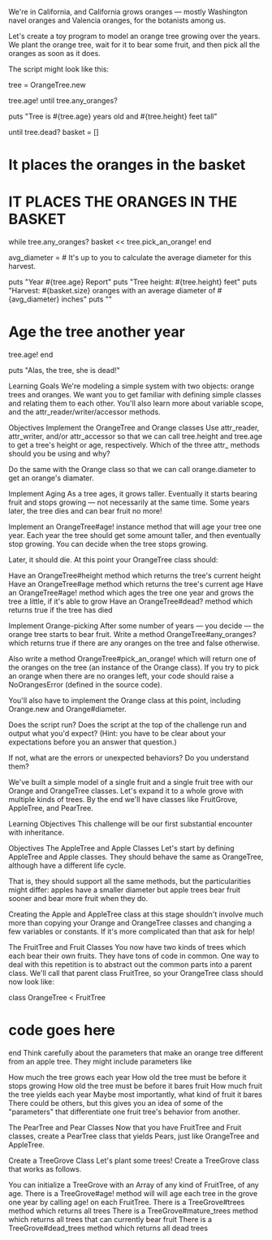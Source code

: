 We're in California, and California grows oranges — mostly Washington navel oranges and Valencia oranges, for the botanists among us.

Let's create a toy program to model an orange tree growing over the years. We plant the orange tree, wait for it to bear some fruit, and then pick all the oranges as soon as it does.

The script might look like this:

tree = OrangeTree.new

tree.age! until tree.any_oranges?

puts "Tree is #{tree.age} years old and #{tree.height} feet tall"

until tree.dead?
basket = []

# It places the oranges in the basket
# IT PLACES THE ORANGES IN THE BASKET
while tree.any_oranges?
  basket << tree.pick_an_orange!
end

avg_diameter = # It's up to you to calculate the average diameter for this harvest.

puts "Year #{tree.age} Report"
puts "Tree height: #{tree.height} feet"
puts "Harvest:     #{basket.size} oranges with an average diameter of #{avg_diameter} inches"
puts ""

# Age the tree another year
tree.age!
end

puts "Alas, the tree, she is dead!"

Learning Goals
We're modeling a simple system with two objects: orange trees and oranges. We want you to get familiar with defining simple classes and relating them to each other. You'll also learn more about variable scope, and the attr_reader/writer/accessor methods.

Objectives
Implement the OrangeTree and Orange classes
Use attr_reader, attr_writer, and/or attr_accessor so that we can call tree.height and tree.age to get a tree's height or age, respectively. Which of the three attr_ methods should you be using and why?

Do the same with the Orange class so that we can call orange.diameter to get an orange's diamater.

Implement Aging
As a tree ages, it grows taller. Eventually it starts bearing fruit and stops growing — not necessarily at the same time. Some years later, the tree dies and can bear fruit no more!

Implement an OrangeTree#age! instance method that will age your tree one year. Each year the tree should get some amount taller, and then eventually stop growing. You can decide when the tree stops growing.

Later, it should die. At this point your OrangeTree class should:

Have an OrangeTree#height method which returns the tree's current height
Have an OrangeTree#age method which returns the tree's current age
Have an OrangeTree#age! method which ages the tree one year and grows the tree a little, if it's able to grow
Have an OrangeTree#dead? method which returns true if the tree has died

Implement Orange-picking
After some number of years — you decide — the orange tree starts to bear fruit. Write a method OrangeTree#any_oranges? which returns true if there are any oranges on the tree and false otherwise.

Also write a method OrangeTree#pick_an_orange! which will return one of the oranges on the tree (an instance of the Orange class). If you try to pick an orange when there are no oranges left, your code should raise a NoOrangesError (defined in the source code).

You'll also have to implement the Orange class at this point, including Orange.new and Orange#diameter.

Does the script run?
Does the script at the top of the challenge run and output what you'd expect? (Hint: you have to be clear about your expectations before you an answer that question.)

If not, what are the errors or unexpected behaviors? Do you understand them?

We've built a simple model of a single fruit and a single fruit tree with our Orange and OrangeTree classes. Let's expand it to a whole grove with multiple kinds of trees.
By the end we'll have classes like FruitGrove, AppleTree, and PearTree.

Learning Objectives
This challenge will be our first substantial encounter with inheritance.

Objectives
The AppleTree and Apple Classes
Let's start by defining AppleTree and Apple classes. They should behave the same as OrangeTree, although have a different life cycle.

That is, they should support all the same methods, but the particularities might differ: apples have a smaller diameter but apple trees bear fruit sooner and bear more fruit when they do.

Creating the Apple and AppleTree class at this stage shouldn't involve much more than copying your Orange and OrangeTree classes and changing a few variables or constants. If it's more complicated than that ask for help!

The FruitTree and Fruit Classes
You now have two kinds of trees which each bear their own fruits. They have tons of code in common. One way to deal with this repetition is to abstract out the common parts into a parent class. We'll call that parent class FruitTree, so your OrangeTree class should now look like:

class OrangeTree < FruitTree
 # code goes here
end
Think carefully about the parameters that make an orange tree different from an apple tree. They might include parameters like

How much the tree grows each year
How old the tree must be before it stops growing
How old the tree must be before it bares fruit
How much fruit the tree yields each year
Maybe most importantly, what kind of fruit it bares
There could be others, but this gives you an idea of some of the "parameters" that differentiate one fruit tree's behavior from another.

The PearTree and Pear Classes
Now that you have FruitTree and Fruit classes, create a PearTree class that yields Pears, just like OrangeTree and AppleTree.

Create a TreeGrove Class
Let's plant some trees! Create a TreeGrove class that works as follows.

You can initialize a TreeGrove with an Array of any kind of FruitTree, of any age.
There is a TreeGrove#age! method will will age each tree in the grove one year by calling age! on each FruitTree.
There is a TreeGrove#trees method which returns all trees
There is a TreeGrove#mature_trees method which returns all trees that can currently bear fruit
There is a TreeGrove#dead_trees method which returns all dead trees